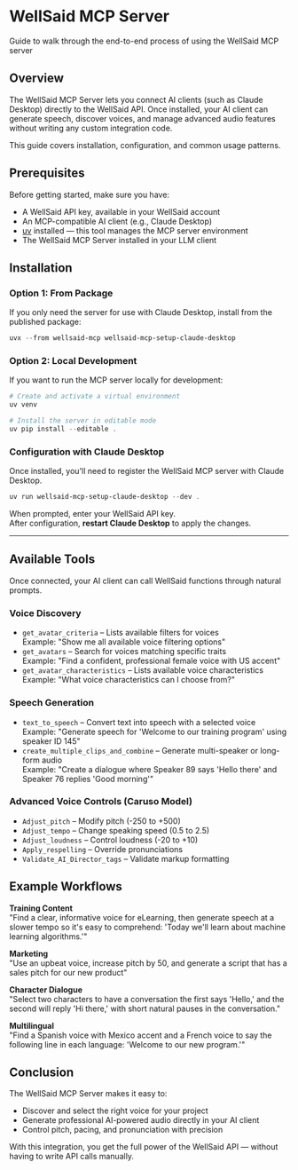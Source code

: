 

# WellSaid MCP Server
Guide to walk through the end-to-end process of using the WellSaid MCP server
## **Overview**

The WellSaid MCP Server lets you connect AI clients (such as Claude Desktop) directly to the WellSaid API. Once installed, your AI client can generate speech, discover voices, and manage advanced audio features without writing any custom integration code.

This guide covers installation, configuration, and common usage patterns.



## **Prerequisites**

Before getting started, make sure you have:

* A WellSaid API key, available in your WellSaid account
* An MCP-compatible AI client (e.g., Claude Desktop)
* [uv](https://docs.astral.sh/uv/getting-started/installation/) installed — this tool manages the MCP server environment
* The <Anchor label="WellSaid MCP Server" target="_blank" href="https://github.com/wellsaid-labs/mcp-server">WellSaid MCP Server</Anchor> installed in your LLM client



## Installation

### Option 1: From Package

If you only need the server for use with Claude Desktop, install from the published package:

```powershell bash
uvx --from wellsaid-mcp wellsaid-mcp-setup-claude-desktop
```

### Option 2: Local Development

If you want to run the MCP server locally for development:

```powershell bash
# Create and activate a virtual environment
uv venv

# Install the server in editable mode
uv pip install --editable .
```

### Configuration with Claude Desktop

Once installed, you'll need to register the WellSaid MCP server with Claude Desktop.

```powershell bash
uv run wellsaid-mcp-setup-claude-desktop --dev .
```

When prompted, enter your WellSaid API key.\
After configuration, **restart Claude Desktop** to apply the changes.

***

## Available Tools

Once connected, your AI client can call WellSaid functions through natural prompts.

### Voice Discovery

* `get_avatar_criteria` – Lists available filters for voices\
  Example: "Show me all available voice filtering options"
* `get_avatars` – Search for voices matching specific traits\
  Example: "Find a confident, professional female voice with US accent"
* `get_avatar_characteristics` – Lists available voice characteristics\
  Example: "What voice characteristics can I choose from?"

### Speech Generation

* `text_to_speech` – Convert text into speech with a selected voice\
  Example: "Generate speech for 'Welcome to our training program' using speaker ID 145"
* `create_multiple_clips_and_combine` – Generate multi-speaker or long-form audio\
  Example: "Create a dialogue where Speaker 89 says 'Hello there' and Speaker 76 replies 'Good morning'"

### Advanced Voice Controls (Caruso Model)

* `Adjust_pitch` – Modify pitch (-250 to +500)
* `Adjust_tempo` – Change speaking speed (0.5 to 2.5)
* `Adjust_loudness` – Control loudness (-20 to +10)
* `Apply_respelling` – Override pronunciations
* `Validate_AI_Director_tags` – Validate markup formatting

## Example Workflows

**Training Content**\
"Find a clear, informative voice for eLearning, then generate speech at a slower tempo so it's easy to comprehend:
'Today we'll learn about machine learning algorithms.'"

**Marketing**\
"Use an upbeat voice, increase pitch by 50, and generate a script that has a sales pitch for our new product"

**Character Dialogue**\
"Select two characters to have a conversation the first says 'Hello,' and the second will reply 'Hi there,' with short natural pauses in the conversation."

**Multilingual**\
"Find a Spanish voice with Mexico accent and a French voice to say the following line in each language:
'Welcome to our new program.'"

## Conclusion

The WellSaid MCP Server makes it easy to:

* Discover and select the right voice for your project
* Generate professional AI-powered audio directly in your AI client
* Control pitch, pacing, and pronunciation with precision

With this integration, you get the full power of the WellSaid API — without having to write API calls manually.
